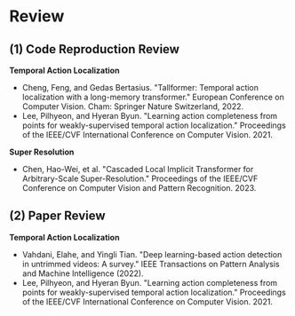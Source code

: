 # Review
## (1) Code Reproduction Review
__Temporal Action Localization__
* Cheng, Feng, and Gedas Bertasius. "Tallformer: Temporal action localization with a long-memory transformer." European Conference on Computer Vision. Cham: Springer Nature Switzerland, 2022.
* Lee, Pilhyeon, and Hyeran Byun. "Learning action completeness from points for weakly-supervised temporal action localization." Proceedings of the IEEE/CVF International Conference on Computer Vision. 2021.
  
__Super Resolution__
* Chen, Hao-Wei, et al. "Cascaded Local Implicit Transformer for Arbitrary-Scale Super-Resolution." Proceedings of the IEEE/CVF Conference on Computer Vision and Pattern Recognition. 2023.
  
## (2) Paper Review
__Temporal Action Localization__
* Vahdani, Elahe, and Yingli Tian. "Deep learning-based action detection in untrimmed videos: A survey." IEEE Transactions on Pattern Analysis and Machine Intelligence (2022).
* Lee, Pilhyeon, and Hyeran Byun. "Learning action completeness from points for weakly-supervised temporal action localization." Proceedings of the IEEE/CVF International Conference on Computer Vision. 2021.
